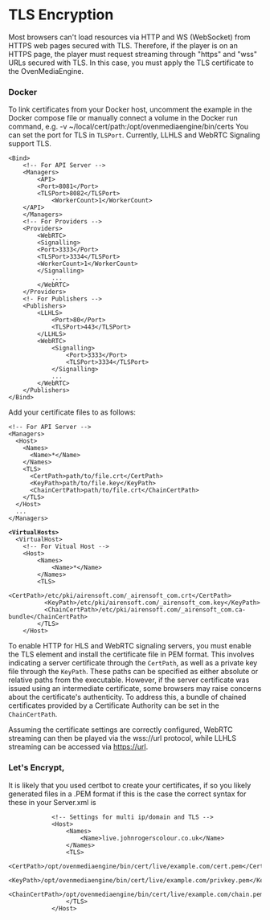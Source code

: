 # TLS Encryption

Most browsers can't load resources via HTTP and WS (WebSocket) from HTTPS web pages secured with TLS. Therefore, if the player is on an HTTPS page, the player must request streaming through "https" and "wss" URLs secured with TLS. In this case, you must apply the TLS certificate to the OvenMediaEngine.

### Docker
To link certificates from your Docker host, uncomment the example in the Docker compose file or manually connect a volume in the Docker run command, e.g. -v ~/local/cert/path:/opt/ovenmediaengine/bin/certs
You can set the port for TLS in `TLSPort`. Currently, LLHLS and WebRTC Signaling support TLS.

```markup
<Bind>
    <!-- For API Server -->
    <Managers>
	    <API>
	    <Port>8081</Port>
	    <TLSPort>8082</TLSPort>
            <WorkerCount>1</WorkerCount>
	</API>
    </Managers>
    <!-- For Providers -->
    <Providers>
        <WebRTC>
	    <Signalling>
		<Port>3333</Port>
		<TLSPort>3334</TLSPort>
		<WorkerCount>1</WorkerCount>
	    </Signalling>
            ...
        </WebRTC>
    </Providers>
    <!- For Publishers -->
    <Publishers>
        <LLHLS>
            <Port>80</Port>
            <TLSPort>443</TLSPort>
        </LLHLS>
        <WebRTC>
            <Signalling>
                <Port>3333</Port>
                <TLSPort>3334</TLSPort>
            </Signalling>
            ...
        </WebRTC>
    </Publishers>
</Bind>
```

Add your certificate files to  as follows:

<pre class="language-markup"><code class="lang-markup">&#x3C;!-- For API Server -->
&#x3C;Managers>
  &#x3C;Host>
    &#x3C;Names>
      &#x3C;Name>*&#x3C;/Name>
    &#x3C;/Names>
    &#x3C;TLS>
      &#x3C;CertPath>path/to/file.crt&#x3C;/CertPath>
      &#x3C;KeyPath>path/to/file.key&#x3C;/KeyPath>
      &#x3C;ChainCertPath>path/to/file.crt&#x3C;/ChainCertPath>
    &#x3C;/TLS>
  &#x3C;/Host>
  ...
&#x3C;/Managers>

<strong>&#x3C;VirtualHosts>
</strong>  &#x3C;VirtualHost>
    &#x3C;!-- For Vitual Host -->
    &#x3C;Host>
        &#x3C;Names>
            &#x3C;Name>*&#x3C;/Name>
        &#x3C;/Names>
        &#x3C;TLS>
          &#x3C;CertPath>/etc/pki/airensoft.com/_airensoft_com.crt&#x3C;/CertPath>
          &#x3C;KeyPath>/etc/pki/airensoft.com/_airensoft_com.key&#x3C;/KeyPath>
          &#x3C;ChainCertPath>/etc/pki/airensoft.com/_airensoft_com.ca-bundle&#x3C;/ChainCertPath>
        &#x3C;/TLS>
    &#x3C;/Host>
</code></pre>

To enable HTTP for HLS and WebRTC signaling servers, you must enable the TLS element and install the certificate file in PEM format. This involves indicating a server certificate through the `CertPath`, as well as a private key file through the `KeyPath`. These paths can be specified as either absolute or relative paths from the executable. However, if the server certificate was issued using an intermediate certificate, some browsers may raise concerns about the certificate's authenticity. To address this, a bundle of chained certificates provided by a Certificate Authority can be set in the `ChainCertPath`.

Assuming the certificate settings are correctly configured, WebRTC streaming can then be played via the wss://url protocol, while LLHLS streaming can be accessed via [https://url](https://url/).

### Let's Encrypt, 

It is likely that you used certbot to create your certificates, if so you likely generated files in a .PEM format if this is the case the correct syntax for these in your Server.xml is 

```markup
			<!-- Settings for multi ip/domain and TLS -->
			<Host>
				<Names>
					<Name>live.johnrogerscolour.co.uk</Name>
				</Names>
				<TLS>
					<CertPath>/opt/ovenmediaengine/bin/cert/live/example.com/cert.pem</CertPath>
					<KeyPath>/opt/ovenmediaengine/bin/cert/live/example.com/privkey.pem</KeyPath>
					<ChainCertPath>/opt/ovenmediaengine/bin/cert/live/example.com/chain.pem</ChainCertPath>
				</TLS>
			</Host>
```


